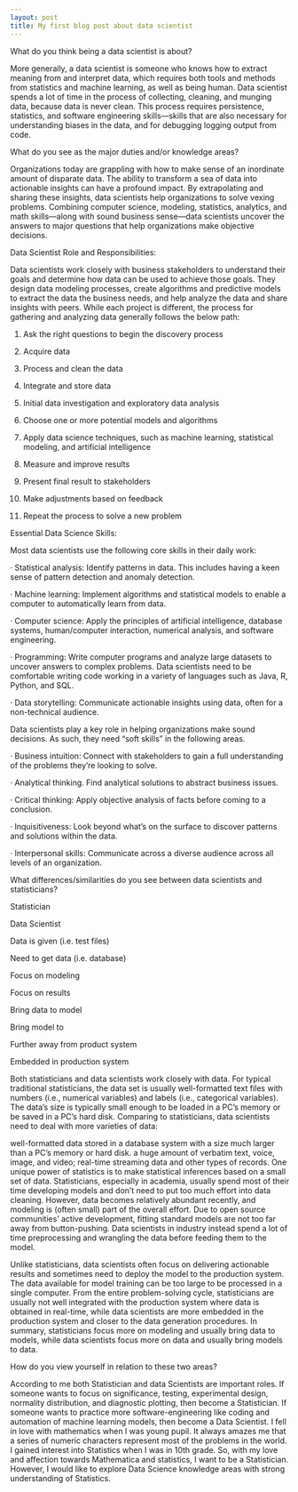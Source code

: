 ```yaml
---
layout: post
title: My first blog post about data scientist
---
```


What do you think being a data scientist is about?

More generally, a data scientist is someone who knows how to extract meaning from and interpret data, which requires both tools and methods from statistics and machine learning, as well as being human. Data scientist spends a lot of time in the process of collecting, cleaning, and munging data, because data is never clean. This process requires persistence, statistics, and software engineering skills—skills that are also necessary for understanding biases in the data, and for debugging logging output from code.

 

What do you see as the major duties and/or knowledge areas?

Organizations today are grappling with how to make sense of an inordinate amount of disparate data. The ability to transform a sea of data into actionable insights can have a profound impact. By extrapolating and sharing these insights, data scientists help organizations to solve vexing problems. Combining computer science, modeling, statistics, analytics, and math skills—along with sound business sense—data scientists uncover the answers to major questions that help organizations make objective decisions.

Data Scientist Role and Responsibilities:

Data scientists work closely with business stakeholders to understand their goals and determine how data can be used to achieve those goals. They design data modeling processes, create algorithms and predictive models to extract the data the business needs, and help analyze the data and share insights with peers. While each project is different,  the process for gathering and analyzing data generally follows the below path:

1. Ask the right questions to begin the discovery process

2. Acquire data

3. Process and clean the data

4. Integrate and store data

5. Initial data investigation and exploratory data analysis

6. Choose one or more potential models and algorithms

7. Apply data science techniques, such as machine learning, statistical modeling, and artificial intelligence

8. Measure and improve results

9. Present final result to stakeholders

10. Make adjustments based on feedback

11. Repeat the process to solve a new problem

 

Essential Data Science Skills:

Most data scientists use the following core skills in their daily work:

·         Statistical analysis: Identify patterns in data. This includes having a keen sense of pattern detection and anomaly detection.

·         Machine learning: Implement algorithms and statistical models to enable a computer to automatically learn from data.

·         Computer science: Apply the principles of artificial intelligence, database systems, human/computer interaction, numerical analysis, and software engineering.

·         Programming: Write computer programs and analyze large datasets to uncover answers to complex problems. Data scientists need to be comfortable writing code working in a variety of languages such as Java, R, Python, and SQL.

·         Data storytelling:  Communicate actionable insights using data, often for a non-technical audience.

Data scientists play a key role in helping organizations make sound decisions. As such, they need “soft skills” in the following areas.

·         Business intuition: Connect with stakeholders to gain a full understanding of the problems they’re looking to solve.

·         Analytical thinking. Find analytical solutions to abstract business issues.

·         Critical thinking: Apply objective analysis of facts before coming to a conclusion.

·         Inquisitiveness: Look beyond what’s on the surface to discover patterns and solutions within the data.

·         Interpersonal skills: Communicate across a diverse audience across all levels of an organization.

 

 

 

 

 

 

What differences/similarities do you see between data scientists and statisticians?

Statistician

Data Scientist

Data is given (i.e. test files)

Need to get data (i.e. database)

Focus on modeling

Focus on results

Bring data to model

Bring model to

Further away from product system

Embedded in production system

 

Both statisticians and data scientists work closely with data. For typical traditional statisticians, the data set is usually well-formatted text files with numbers (i.e., numerical variables) and labels (i.e., categorical variables). The data’s size is typically small enough to be loaded in a PC’s memory or be saved in a PC’s hard disk. Comparing to statisticians, data scientists need to deal with more varieties of data:

well-formatted data stored in a database system with a size much larger than a PC’s memory or hard disk.
a huge amount of verbatim text, voice, image, and video;
real-time streaming data and other types of records.
One unique power of statistics is to make statistical inferences based on a small set of data. Statisticians, especially in academia, usually spend most of their time developing models and don’t need to put too much effort into data cleaning. However, data becomes relatively abundant recently, and modeling is (often small) part of the overall effort. Due to open source communities’ active development, fitting standard models are not too far away from button-pushing. Data scientists in industry instead spend a lot of time preprocessing and wrangling the data before feeding them to the model.

Unlike statisticians, data scientists often focus on delivering actionable results and sometimes need to deploy the model to the production system. The data available for model training can be too large to be processed in a single computer. From the entire problem-solving cycle, statisticians are usually not well integrated with the production system where data is obtained in real-time, while data scientists are more embedded in the production system and closer to the data generation procedures. In summary, statisticians focus more on modeling and usually bring data to models, while data scientists focus more on data and usually bring models to data.

 

 

How do you view yourself in relation to these two areas?

 

According to me both Statistician and data Scientists are important roles. If someone wants to focus on significance, testing, experimental design, normality distribution, and diagnostic plotting, then become a Statistician. If someone wants to practice more software-engineering like coding and automation of machine learning models, then become a Data Scientist. I fell in love with mathematics when I was young pupil. It always amazes me that a series of numeric characters represent most of the problems in the world. I gained interest into Statistics when I was in 10th grade. So, with my love and affection towards Mathematica and statistics, I want to be a Statistician. However, I would like to explore Data Science knowledge areas with strong understanding of Statistics.
